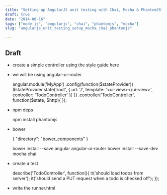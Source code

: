 ```yaml
---
title: "Setting up AngularJS unit testing with Chai, Mocha & PhantomJS"
draft: true
date: "2014-06-16"
tags: ["node.js", "angularjs", "chai", "phantomjs", "mocha"]
slug: "angularjs_unit_testing_setup_mocha_chai_phantomjs"

---
```


## Draft

* create a simple controller using the style guide here
* we will be using angular-ui-router


    angular.module('MyApp')
      .config(function($stateProvider){
        $stateProvider.state('root', {
          url: '/',
          template: '<ui-view></ui-view>',
          controller: 'TodoController'
        })
      })
      .controller('TodoController', function($state, $http){
      });


* npm deps

    npm install phantomjs

* bower


    {
        "directory": "bower_components"
    }


    bower install --save angular angular-ui-router
    bower install --save-dev mocha chai

* create a test

    describe('TodoController', function(){
      it('should load todos from server');
      it('should send a PUT request when a todo is checked off');
    });
* write the runner.html

